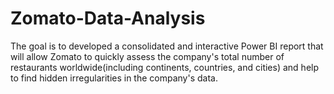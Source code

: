 # Zomato-Data-Analysis
The goal is to developed a consolidated and interactive  Power BI report that will allow Zomato to quickly assess the company's total number of restaurants worldwide(including continents, countries, and cities) and help to find hidden irregularities in the company's data.

